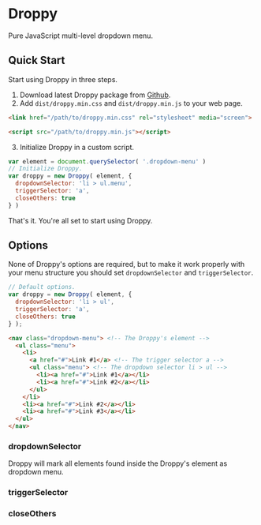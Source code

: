 # Droppy

Pure JavaScript multi-level dropdown menu.

## Quick Start

Start using Droppy in three steps.

1. Download latest Droppy package from [Github][836c3e46].
2. Add `dist/droppy.min.css` and `dist/droppy.min.js` to your web page.
```html
<link href="/path/to/droppy.min.css" rel="stylesheet" media="screen">
```
```html
<script src="/path/to/droppy.min.js"></script>
```
3. Initialize Droppy in a custom script.
```js
var element = document.querySelector( '.dropdown-menu' )
// Initialize Droppy.
var droppy = new Droppy( element, {
  dropdownSelector: 'li > ul.menu',
  triggerSelector: 'a',
  closeOthers: true
} )
```

That's it. You're all set to start using Droppy.

## Options

None of Droppy's options are required, but to make it work properly with your
menu structure you should set `dropdownSelector` and `triggerSelector`.

```js
// Default options.
var droppy = new Droppy( element, {
  dropdownSelector: 'li > ul',
  triggerSelector: 'a',
  closeOthers: true
} );
```

```html
<nav class="dropdown-menu"> <!-- The Droppy's element -->
  <ul class="menu">
    <li>
      <a href="#">Link #1</a> <!-- The trigger selector a -->
      <ul class="menu"> <!-- The dropdown selector li > ul -->
        <li><a href="#">Link #1</a></li>
        <li><a href="#">Link #2</a></li>
      </ul>
    </li>
    <li><a href="#">Link #2</a></li>
    <li><a href="#">Link #3</a></li>
  </ul>
</nav>
```

### dropdownSelector

Droppy will mark all elements found inside the Droppy's element as dropdown
menu. 

### triggerSelector

### closeOthers

[836c3e46]: https://github.com/OutlawPlz "Download"
